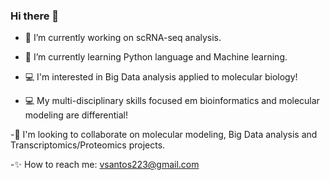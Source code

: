### Hi there 👋

- 🔭 I’m currently working on scRNA-seq analysis.

- 🌱 I’m currently learning Python language and Machine learning.

- 💻 I'm interested in Big Data analysis applied to molecular biology!

- 💻 My multi-disciplinary skills focused em bioinformatics and molecular modeling are differential!

 -🎯 I'm looking to collaborate on molecular modeling, Big Data analysis and Transcriptomics/Proteomics projects.

 -✨ How to reach me: vsantos223@gmail.com


